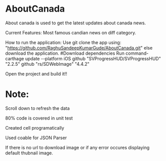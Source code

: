 # AboutCanada
About canada is used to get the latest updates about canada news.

Current Features: Most famous candian news on diff category.

How to run the application:
Use git clone the app using: "https://github.com/RaghuSandeepKumarGude/AboutCanada.git" else download the application.
#Download dependencies
Run command- carthage update --platform iOS
github "SVProgressHUD/SVProgressHUD" "2.2.5" 
github "rs/SDWebImage" "4.4.2"

Open the project and build it!!

# Note:
Scroll down to refresh the data

80% code is covered in unit test

Created cell programatically

Used coable for JSON Parser

If there is no url to download image or if any error occures displaying default thubnail image.
